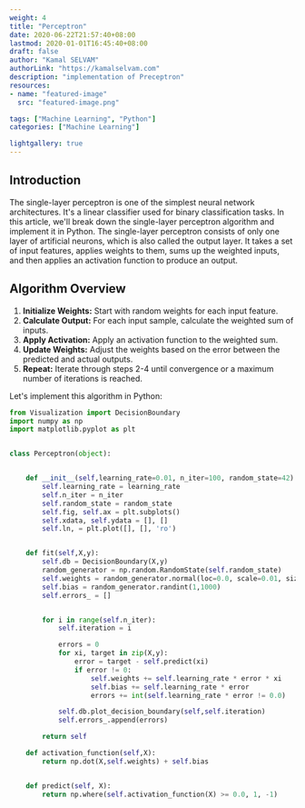 ```yaml
---
weight: 4
title: "Perceptron"
date: 2020-06-22T21:57:40+08:00
lastmod: 2020-01-01T16:45:40+08:00
draft: false
author: "Kamal SELVAM"
authorLink: "https://kamalselvam.com"
description: "implementation of Preceptron"
resources:
- name: "featured-image"
  src: "featured-image.png"

tags: ["Machine Learning", "Python"]
categories: ["Machine Learning"]

lightgallery: true
---
```



## Introduction

The single-layer perceptron is one of the simplest neural network architectures. It's a linear classifier used for binary classification tasks. In this article, we'll break down the single-layer perceptron algorithm and implement it in Python. The single-layer perceptron consists of only one layer of artificial neurons, which is also called the output layer. It takes a set of input features, applies weights to them, sums up the weighted inputs, and then applies an activation function to produce an output.

## Algorithm Overview

1. **Initialize Weights:** Start with random weights for each input feature.
2. **Calculate Output:** For each input sample, calculate the weighted sum of inputs.
3. **Apply Activation:** Apply an activation function to the weighted sum.
4. **Update Weights:** Adjust the weights based on the error between the predicted and actual outputs.
5. **Repeat:** Iterate through steps 2-4 until convergence or a maximum number of iterations is reached.

Let's implement this algorithm in Python:

```python
from Visualization import DecisionBoundary
import numpy as np
import matplotlib.pyplot as plt


class Perceptron(object):


    def __init__(self,learning_rate=0.01, n_iter=100, random_state=42):
        self.learning_rate = learning_rate
        self.n_iter = n_iter
        self.random_state = random_state
        self.fig, self.ax = plt.subplots()
        self.xdata, self.ydata = [], []
        self.ln, = plt.plot([], [], 'ro')


    def fit(self,X,y):
        self.db = DecisionBoundary(X,y)
        random_generator = np.random.RandomState(self.random_state)
        self.weights = random_generator.normal(loc=0.0, scale=0.01, size= X.shape[1])
        self.bias = random_generator.randint(1,1000)
        self.errors_ = []


        for i in range(self.n_iter):
            self.iteration = i

            errors = 0
            for xi, target in zip(X,y):
                error = target - self.predict(xi)
                if error != 0:
                    self.weights += self.learning_rate * error * xi
                    self.bias += self.learning_rate * error
                    errors += int(self.learning_rate * error != 0.0)

            self.db.plot_decision_boundary(self,self.iteration)
            self.errors_.append(errors)

        return self

    def activation_function(self,X):
        return np.dot(X,self.weights) + self.bias


    def predict(self, X):
        return np.where(self.activation_function(X) >= 0.0, 1, -1)
```